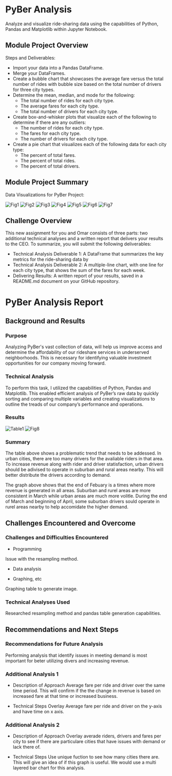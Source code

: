 # PyBer Analysis
Analyze and visualize ride-sharing data using the capabilities of Python, Pandas and Matplotlib within Jupyter Notebook.

## Module Project Overview
Steps and Deliverables:
- Import your data into a Pandas DataFrame.
- Merge your DataFrames.
- Create a bubble chart that showcases the average fare versus the total number of rides with bubble size based on the total number of drivers for three city types.
- Determine the mean, median, and mode for the following:
  - The total number of rides for each city type.
  - The average fares for each city type.
  - The total number of drivers for each city type.
- Create box-and-whisker plots that visualize each of the following to determine if there are any outliers:
  - The number of rides for each city type.
  - The fares for each city type.
  - The number of drivers for each city type.
- Create a pie chart that visualizes each of the following data for each city type:
  - The percent of total fares.
  - The percent of total rides.
  - The percent of total drivers.

## Module Project Summary
Data Visualizations for PyBer Project:

![Fig1](https://github.com/ejlaflure/PyBer_Analysis/blob/master/Analysis/Fig1.png)
![Fig2](https://github.com/ejlaflure/PyBer_Analysis/blob/master/Analysis/Fig2.png)
![Fig3](https://github.com/ejlaflure/PyBer_Analysis/blob/master/Analysis/Fig3.png)
![Fig4](https://github.com/ejlaflure/PyBer_Analysis/blob/master/Analysis/Fig4.png)
![Fig5](https://github.com/ejlaflure/PyBer_Analysis/blob/master/Analysis/Fig5.png)
![Fig6](https://github.com/ejlaflure/PyBer_Analysis/blob/master/Analysis/Fig6.png)
![Fig7](https://github.com/ejlaflure/PyBer_Analysis/blob/master/Analysis/Fig7.png)

## Challenge Overview
This new assignment for you and Omar consists of three parts: two additional technical analyses and a written report that delivers your results to the CEO. To summarize, you will submit the following deliverables:
- Technical Analysis Deliverable 1: A DataFrame that summarizes the key metrics for the ride-sharing data by 
- Technical Analysis Deliverable 2: A multiple-line chart, with one line for each city type, that shows the sum of the fares for each week.
- Delivering Results: A written report of your results, saved in a README.md document on your GitHub repository.

# PyBer Analysis Report

## Background and Results

### Purpose
Analyzing PyBer's vast collection of data, will help us improve access and determine the affordability of our rideshare services in underserved neighborhoods. This is necessary for identifying valuable investment opportunities for our company moving forward. 

### Technical Analysis
To perform this task, I utilized the capabilities of Python, Pandas and Matplotlib. This enabled efficient analysis of PyBer’s raw data by quickly sorting and comparing multiple variables and creating visualizations to outline the treads of our company’s performance and operations. 

### Results

![Table1](https://github.com/ejlaflure/PyBer_Analysis/blob/master/Analysis/Table1.png)
![Fig8](https://github.com/ejlaflure/PyBer_Analysis/blob/master/Analysis/Fig8.png)

### Summary
The table above shows a problematic trend that needs to be addessed. In urban cities, there are too many drivers for the avaliable riders in that area. To increase revenue along with rider and driver statisfaction, urban drivers should be adivised to operate in suburban and rural areas nearby. This will better distribute the drivers according to demand. 

The graph above shows that the end of Febuary is a times where more revenue is generated in all areas. Suburban and rurel areas are more consistent in March while urban areas are much more volitle.  During the end of March and beginning of April, some suburban drivers sould operate in rurel areas nearby to help accomidate the higher demand. 

## Challenges Encountered and Overcome

### Challenges and Difficulties Encountered

* Programming

Issue with the resampling method.

* Data analysis

* Graphing, etc

Graphing table to generate image. 

### Technical Analyses Used

Researched resampling method and pandas table generation capabilities. 

## Recommendations and Next Steps

### Recommendations for Future Analysis

Performing analysis that identify issues in meeting demand is most important for beter utilizing divers and increasing revenue. 

### Additional Analysis 1

* Description of Approach
Average fare per ride and driver over the same time period. This will confirm if the the change in revenue is based on increased fare at that time or increased business. 

* Technical Steps
Overlay Average fare per ride and driver on the y-axis and have time on x axis.

### Additional Analysis 2

* Description of Approach
Overlay averade riders, drivers and fares per city to see if there are particulare cities that have issues with demand or lack there of.

* Technical Steps
Use unique fuction to see how many cities there are. This will give an idea of if this graph is useful. We would use a multi layered bar chart for this analysis.
